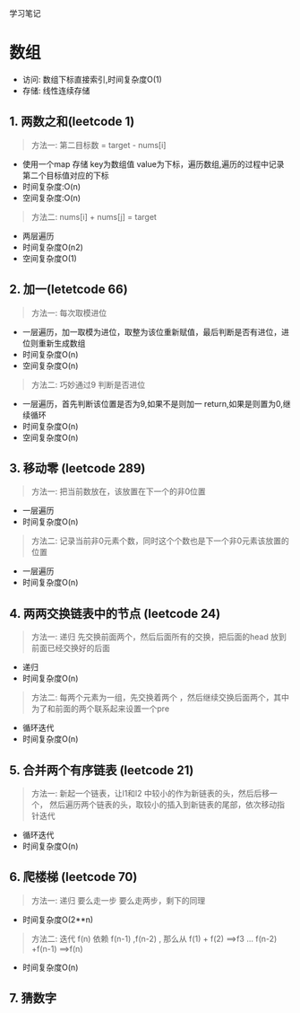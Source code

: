 学习笔记

# 数组
- 访问: 数组下标直接索引,时间复杂度O(1)
- 存储: 线性连续存储

## 1. 两数之和(leetcode 1)
> 方法一: 第二目标数 = target - nums[i]
- 使用一个map 存储 key为数组值 value为下标，遍历数组,遍历的过程中记录第二个目标值对应的下标
- 时间复杂度:O(n)
- 空间复杂度:O(n)

> 方法二: nums[i] + nums[j] = target
- 两层遍历
- 时间复杂度O(n2)
- 空间复杂度O(1)

## 2. 加一(letetcode 66)
> 方法一: 每次取模进位
- 一层遍历，加一取模为进位，取整为该位重新赋值，最后判断是否有进位，进位则重新生成数组
- 时间复杂度O(n)
- 空间复杂度O(n)

> 方法二: 巧妙通过9 判断是否进位
- 一层遍历，首先判断该位置是否为9,如果不是则加一 return,如果是则置为0,继续循环
- 时间复杂度O(n)
- 空间复杂度O(n)

## 3. 移动零 (leetcode 289)
> 方法一: 把当前数放在，该放置在下一个的非0位置
- 一层遍历
- 时间复杂度O(n)

> 方法二: 记录当前非0元素个数，同时这个个数也是下一个非0元素该放置的位置
- 一层遍历
- 时间复杂度O(n)

## 4. 两两交换链表中的节点 (leetcode 24)
> 方法一: 递归 先交换前面两个，然后后面所有的交换，把后面的head 放到前面已经交换好的后面
- 递归
- 时间复杂度O(n)

> 方法二: 每两个元素为一组，先交换着两个 ，然后继续交换后面两个，其中为了和前面的两个联系起来设置一个pre
- 循环迭代
- 时间复杂度O(n)

## 5. 合并两个有序链表 (leetcode 21)
> 方法一: 新起一个链表，让l1和l2 中较小的作为新链表的头，然后后移一个，
然后遍历两个链表的头，取较小的插入到新链表的尾部，依次移动指针迭代

- 循环迭代
- 时间复杂度O(n)

## 6. 爬楼梯 (leetcode 70)
> 方法一: 递归  要么走一步 要么走两步，剩下的同理
- 时间复杂度O(2**n)
> 方法二: 迭代  f(n) 依赖 f(n-1) ,f(n-2) , 那么从 f(1) + f(2) ==>f3 ... f(n-2) +f(n-1) ==>f(n)
- 时间复杂度O(n)

## 7. 猜数字